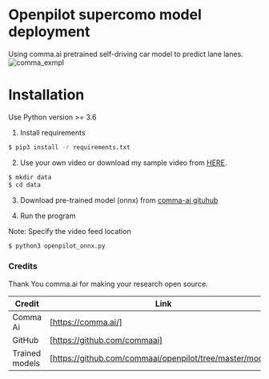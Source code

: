 # Openpilot supercomo model deployment

Using comma.ai pretrained self-driving car model to predict lane lanes. 
![comma_exmpl](https://user-images.githubusercontent.com/43088163/118095593-f0408480-b3d8-11eb-8837-c4cd3f59eed6.png)



# Installation

Use Python version >= 3.6 
1. Install requirements
```sh
$ pip3 install -r requirements.txt
```
2. Use your own video or download my sample video from [HERE](https://drive.google.com/file/d/10CFyMSEY_w5ZjzWsYClFxYIdpY62PG31/view?usp=sharing).
```sh
$ mkdir data
$ cd data
```
3. Download pre-trained model (onnx) from [comma-ai gituhub](https://github.com/commaai/openpilot/tree/master/models)

4. Run the program

Note: Specify the video feed location
```sh
$ python3 openpilot_onnx.py
```

### Credits

Thank You comma.ai for making your research open source.

| Credit | Link |
| ------ | ------ |
| Comma Ai | [https://comma.ai/] |
| GitHub | [https://github.com/commaai] |
| Trained models | [https://github.com/commaai/openpilot/tree/master/models] |


